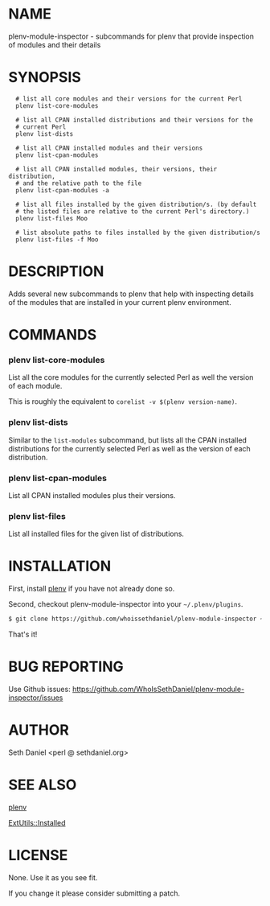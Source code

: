 # NAME

plenv-module-inspector - subcommands for plenv that provide inspection of modules and their details

# SYNOPSIS

      # list all core modules and their versions for the current Perl
      plenv list-core-modules

      # list all CPAN installed distributions and their versions for the 
      # current Perl
      plenv list-dists

      # list all CPAN installed modules and their versions
      plenv list-cpan-modules

      # list all CPAN installed modules, their versions, their distribution,
      # and the relative path to the file
      plenv list-cpan-modules -a

      # list all files installed by the given distribution/s. (by default
      # the listed files are relative to the current Perl's directory.)
      plenv list-files Moo 

      # list absolute paths to files installed by the given distribution/s
      plenv list-files -f Moo

# DESCRIPTION

Adds several new subcommands to plenv that help with inspecting details of
the modules that are installed in your current plenv environment.

# COMMANDS

### plenv list-core-modules

List all the core modules for the currently selected Perl as well the version
of each module.

This is roughly the equivalent to `corelist -v $(plenv version-name)`.

### plenv list-dists

Similar to the `list-modules` subcommand, but lists all the CPAN installed
distributions for the currently selected Perl as well as the version of each 
distribution.

### plenv list-cpan-modules

List all CPAN installed modules plus their versions.  

### plenv list-files

List all installed files for the given list of distributions.  

# INSTALLATION

First, install [plenv](https://github.com/tokuhirom/plenv) if you have not 
already done so.

Second, checkout plenv-module-inspector into your `~/.plenv/plugins`.

  ```sh
  $ git clone https://github.com/whoissethdaniel/plenv-module-inspector ~/.plenv/plugins/module-inspector
  ```

That's it!

# BUG REPORTING

Use Github issues: https://github.com/WhoIsSethDaniel/plenv-module-inspector/issues

# AUTHOR

Seth Daniel <perl @ sethdaniel.org>

# SEE ALSO

[plenv](https://github.com/tokuhirom/plenv)

[ExtUtils::Installed](https://metacpan.org/pod/ExtUtils::Installed)

# LICENSE

None. Use it as you see fit.  

If you change it please consider submitting a patch.
